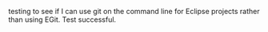 testing to see if I can use git on the command line for Eclipse projects rather than using EGit. Test successful.
